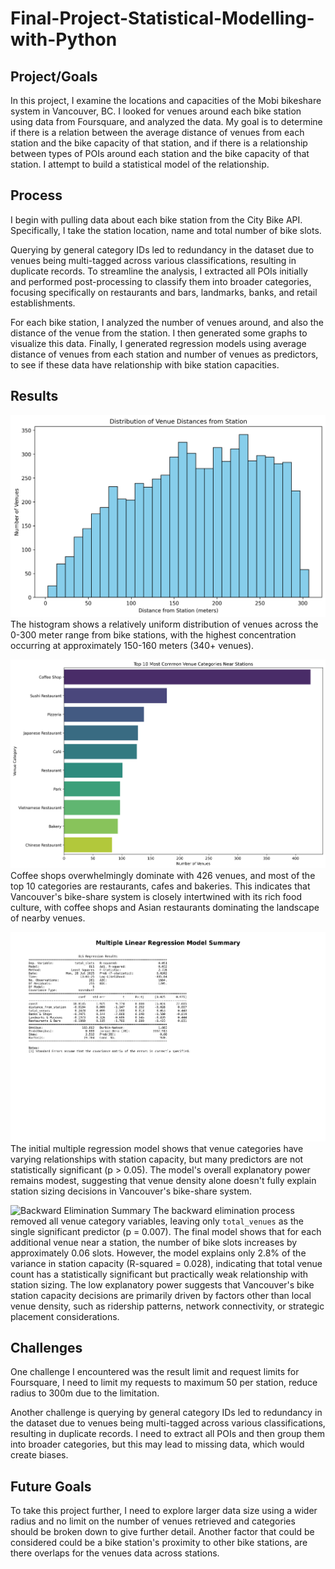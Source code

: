# Final-Project-Statistical-Modelling-with-Python

## Project/Goals

In this project, I examine the locations and capacities of the Mobi bikeshare system in Vancouver, BC. I looked for venues around each bike station using data from Foursquare, and analyzed the data. My goal is to determine if there is a relation between the average distance of venues from each station and the bike capacity of that station, and if there is a relationship between types of POIs around each station and the bike capacity of that station. I attempt to build a statistical model of the relationship.

## Process

I begin with pulling data about each bike station from the City Bike API. Specifically, I take the station location, name and total number of bike slots.

Querying by general category IDs led to redundancy in the dataset due to venues being multi-tagged across various classifications, resulting in duplicate records. To streamline the analysis, I extracted all POIs initially and performed post-processing to classify them into broader categories, focusing specifically on restaurants and bars, landmarks, banks, and retail establishments.

For each bike station, I analyzed the number of venues around, and also the distance of the venue from the station. I then generated some graphs to visualize this data. Finally, I generated regression models using average distance of venues from each station and number of venues as predictors, to see if these data have relationship with bike station capacities.

## Results
![Distribution of Venue Distances](images/distribution_of_venue_distances.png)
The histogram shows a relatively uniform distribution of venues across the 0-300 meter range from bike stations, with the highest concentration occurring at approximately 150-160 meters (340+ venues). 

![Top 10 Venue Categories](images/top_10_venue_categories.png)
Coffee shops overwhelmingly dominate with 426 venues, and most of the top 10 categories are restaurants, cafes and bakeries. This indicates that Vancouver's bike-share system is closely intertwined with its rich food culture, with coffee shops and Asian restaurants dominating the landscape of nearby venues.

![Multiple Regression Summary](images/multiple_regression_summary.png)
The initial multiple regression model shows that venue categories have varying relationships with station capacity, but many predictors are not statistically significant (p > 0.05). The model's overall explanatory power remains modest, suggesting that venue density alone doesn't fully explain station sizing decisions in Vancouver's bike-share system.


![Backward Elimination Summary](images/backward-elimination_summary.png)
The backward elimination process removed all venue category variables, leaving only `total_venues` as the single significant predictor (p = 0.007). The final model shows that for each additional venue near a station, the number of bike slots increases by approximately 0.06 slots. However, the model explains only 2.8% of the variance in station capacity (R-squared = 0.028), indicating that total venue count has a statistically significant but practically weak relationship with station sizing. 
The low explanatory power suggests that Vancouver's bike station capacity decisions are primarily driven by factors other than local venue density, such as ridership patterns, network connectivity, or strategic placement considerations.


## Challenges

One challenge I encountered was the result limit and request limits for Foursquare, I need to limit my requests to maximum 50 per station, reduce radius to 300m due to the limitation.

Another challenge is querying by general category IDs led to redundancy in the dataset due to venues being multi-tagged across various classifications, resulting in duplicate records. I need to extract all POIs and then group them into broader categories, but this may lead to missing data, which would create biases.

## Future Goals

To take this project further, I need to explore larger data size using a wider radius and no limit on the number of venues retrieved and categories should be broken down to give further detail. Another factor that could be considered could be a bike station's proximity to other bike stations, are there overlaps for the venues data across stations.



